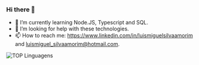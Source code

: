 ### Hi there 👋

- 🌱 I’m currently learning Node.JS, Typescript and SQL.
- 🤔 I’m looking for help with these technologies.
- 📫 How to reach me: https://www.linkedin.com/in/luismiguelsilvaamorim and luismiguel_silvaamorim@hotmail.com.

![TOP Linguagens](https://github-readme-stats.vercel.app/api/top-langs/?username=UTILIZADOR&layout=compact&theme=dracula)
